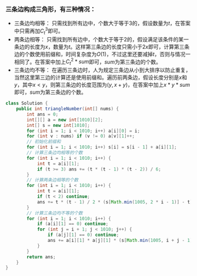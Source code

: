 ### 三条边构成三角形，有三种情况：
- 三条边均相等：
    只需找到所有边中，个数大于等于$3$的，假设数量为$t$，在答案中只需再加$C_t^3$即可。
- 两条边相等：
    只需找到所有边中，个数大于等于$2$的，假设满足该条件的某一条边的长度为$x$，数量为$t$。这样第三条边的长度只需小于$2x$即可，计算第三条边的个数使用前缀和，时间复杂度为$O(1)$，不过这里还要减掉$t$，否则与情况一相同了。在答案中加上$C_t^2 * sum$即可，$sum$为第三条边的个数。
- 三条边均不等：
    在遍历三条边时，人为规定三条边从小到大排序以防止重复，当然这里第三边的计算还是使用前缀和。遍历前两条边，假设长度分别是$x$和$y$，其中$x<y$，则第三条边的长度范围为$(y, x + y)$，在答案中加上$x * y * sum$即可，$sum$为第三条边的个数。
```Java
class Solution {
    public int triangleNumber(int[] nums) {
        int ans = 0;
        int[][] a = new int[1010][2];
        int[] s = new int[1010];
        for (int i = 1; i < 1010; i++) a[i][0] = i;
        for (int v : nums) if (v != 0) a[v][1]++;
        // 初始化前缀和
        for (int i = 1; i < 1010; i++) s[i] = s[i - 1] + a[i][1];
        // 计算三条边均相等的个数
        for (int i = 1; i < 1010; i++) {
            int t = a[i][1];
            if (t >= 3) ans += (t * (t - 1) * (t - 2)) / 6;
        }
        // 计算两条边相等的个数
        for (int i = 1; i < 1010; i++) {
            int t = a[i][1];
            if (t < 2) continue;
            ans += t * (t - 1) / 2 * (s[Math.min(1005, 2 * i - 1)] - t);
        }
        // 计算三条边均不等的个数
        for (int i = 1; i < 1010; i++) {
            if (a[i][1] == 0) continue;
            for (int j = i + 1; j < 1010; j++) {
                if (a[j][1] == 0) continue;
                ans += a[i][1] * a[j][1] * (s[Math.min(1005, i + j - 1)] - s[j]);
            }
        }
        return ans;
    }
}
```